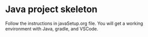 # Java project skeleton

Follow the instructions in javaSetup.org file.  You will get a working environment with
Java, gradle, and VSCode.
